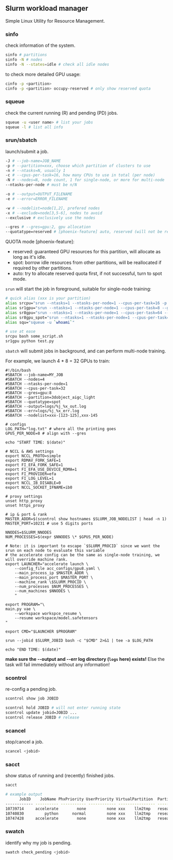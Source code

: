 ## Slurm workload manager

Simple Linux Utility for Resource Management.


### sinfo

check information of the system.

```bash
sinfo # partitions
sinfo -N # nodes
sinfo -N --states=idle # check all idle nodes
```

to check more detailed GPU usage:

```bash
cinfo -p <partition> 
cinfo -p <partition> occupy-reserved # only show reserved quota
```


### squeue

check the current running (R) and pending (PD) jobs.

```bash
squeue -u <user name> # list your jobs
squeue -l # list all info
```


### srun/sbatch

launch/submit a job.

```bash
-J # --job-name=JOB_NAME
-p # --partition=xxx, choose which partition of clusters to use
-n # --ntasks=N, usually 1
-c # --cpus-per-task=16, how many CPUs to use in total (per node)
-N # --nodes=N, node count, 1 for single-node, or more for multi-node
--ntasks-per-node # must be n/N

-o # --output=OUTPUT_FILENAME
-e # --error=ERROR_FILENAME

-w # --nodelist=node[1,2], prefered nodes
-x # --exclude=node[3,5-6], nodes to avoid
--exclusive # exclusively use the nodes

--gres # --gres=gpu:2, gpu allocation
--quotatype=reserved # [phoenix-feature] auto, reserved (will not be reallocated), spot (may be reallocated)
```

QUOTA mode [phoenix-feature]:

* reserved: guaranteed GPU resources for this partition, will allocate as long as it's idle.
* spot: borrow idle resources from other partitions, will be reallocated if required by other partitions.
* auto: try to allocate reserved quota first, if not successful, turn to spot mode.


`srun` will start the job in foreground, suitable for single-node training:

```bash
# quick alias (xxx is your partition)
alias srcpu="srun --ntasks=1 --ntasks-per-node=1 --cpus-per-task=16 -p xxx"
alias sr1gpu="srun --ntasks=1 --ntasks-per-node=1 --cpus-per-task=8 --gres=gpu:1 -p xxx"
alias sr8gpu="srun --ntasks=1 --ntasks-per-node=1 --cpus-per-task=64 --gres=gpu:8 -p xxx"
alias sr8gpu_spot="srun --ntasks=1 --ntasks-per-node=1 --cpus-per-task=64 --gres=gpu:8 --quotatype=spot -p xxx"
alias squ="squeue -u `whoami`"

# use at ease
srcpu bash some_script.sh
sr1gpu python test.py
```


`sbatch` will submit jobs in background, and can perform multi-node training.

For example, we launch 4 * 8 = 32 GPUs to train:

```shell
#!/bin/bash
#SBATCH --job-name=MY_JOB
#SBATCH --nodes=4
#SBATCH --ntasks-per-node=1
#SBATCH --cpus-per-task=32
#SBATCH --gres=gpu:8
#SBATCH --partition=3dobject_aigc_light
#SBATCH --quotatype=spot
#SBATCH --output=logs/%j_%x_out.log
#SBATCH --err=logs/%j_%x_err.log
#SBATCH --nodelist=xxx-[123-125],xxx-145

# configs
LOG_PATH="log.txt" # where all the printing goes
GPUS_PER_NODE=8 # align with --gres

echo "START TIME: $(date)"

# NCCL & AWS settings
export NCCL_PROTO=simple
export RDMAV_FORK_SAFE=1
export FI_EFA_FORK_SAFE=1
export FI_EFA_USE_DEVICE_RDMA=1
export FI_PROVIDER=efa
export FI_LOG_LEVEL=1
export NCCL_IB_DISABLE=0
export NCCL_SOCKET_IFNAME=ib0

# proxy settings
unset http_proxy
unset https_proxy

# ip & port & rank
MASTER_ADDR=$(scontrol show hostnames $SLURM_JOB_NODELIST | head -n 1)
MASTER_PORT=10231 # use 5 digits ports

NNODES=$SLURM_NNODES
NUM_PROCESSES=$(expr $NNODES \* $GPUS_PER_NODE)

# Note: it is important to escape `$SLURM_PROCID` since we want the srun on each node to evaluate this variable
# the accelerate config can be the same as single-node training, we will override machine rank.
export LAUNCHER="accelerate launch \
    --config_file acc_configs/gpu8.yaml \
    --main_process_ip $MASTER_ADDR \
    --main_process_port $MASTER_PORT \
    --machine_rank \$SLURM_PROCID \
    --num_processes $NUM_PROCESSES \
    --num_machines $NNODES \
    "

export PROGRAM="\
main.py vae \
    --workspace workspce_resume \
    --resume workspace/model.safetensors
"

export CMD="$LAUNCHER $PROGRAM"

srun --jobid $SLURM_JOBID bash -c "$CMD" 2>&1 | tee -a $LOG_PATH

echo "END TIME: $(date)"
```

**make sure the --output and --err log directory (`logs` here) exists!** Else the task will fail immediately without any information!


### scontrol

re-config a pending job.

```bash
scontrol show job JOBID

scontrol hold JOBID # will not enter running state
scontrol update jobid=JOBID ...
scontrol release JOBID # release
```


### scancel 

stop/cancel a job.

```bash
scancel <jobid>
```


### sacct

show status of running and (recently) finished jobs.

```bash
sacct

# example output
      JobID    JobName PhxPriority UserPriority VirtualPartition  Partition    Account  AllocGPUS  AllocCPUS      State ExitCode 
------------ ---------- ----------- ------------ ---------------- ---------- ---------- ---------- ---------- ---------- -------- 
10739714     accelerate        none         none xxx    llm2tmp   research          8         64 CANCELLED+      0:0 
10740830         python      normal         none xxx    llm2tmp   research          1         16    RUNNING      0:0 
10747428     accelerate        none         none xxx    llm2tmp   research          8         40  COMPLETED      0:0 
```


### swatch

identify why my job is pending.

```bash
swatch check_pending <jobid>
```

